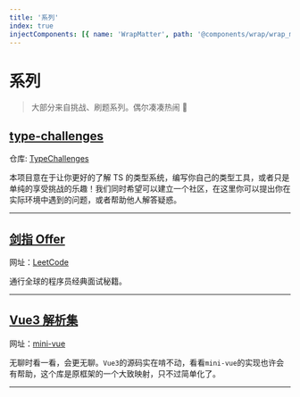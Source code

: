 ```yaml
---
title: '系列'
index: true
injectComponents: [{ name: 'WrapMatter', path: '@components/wrap/wrap_matter.vue' }]
---
```


# 系列

> 大部分来自挑战、刷题系列。偶尔凑凑热闹 👀

## [type-challenges](/wrap/tc)

仓库: [TypeChallenges](https://github.com/type-challenges/type-challenges)

本项目意在于让你更好的了解 TS 的类型系统，编写你自己的类型工具，或者只是单纯的享受挑战的乐趣！我们同时希望可以建立一个社区，在这里你可以提出你在实际环境中遇到的问题，或者帮助他人解答疑惑。

<WrapMatter wrap="tc"/>

---

## [剑指 Offer](/wrap/sword_to_offer)

网址：[LeetCode](https://leetcode-cn.com/study-plan/lcof)

通行全球的程序员经典面试秘籍。

<WrapMatter wrap="sword_to_offer"/>

---

## [Vue3 解析集](/wrap/source_of_vue3)

网址：[mini-vue](https://github.com/cuixiaorui/mini-vue)

无聊时看一看，会更无聊。`Vue3`的源码实在啃不动，看看`mini-vue`的实现也许会有帮助，这个库是原框架的一个大致映射，只不过简单化了。

<WrapMatter wrap="source_of_vue3"/>

---

